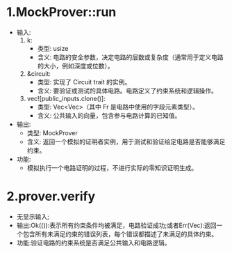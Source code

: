 # 1.MockProver::run
- 输入:
	1. k:
        - 类型: usize
        - 含义: 电路的安全参数，决定电路的层数或复杂度（通常用于定义电路的大小，例如深度或位数）。
	2.	&circuit:
        - 类型: 实现了 Circuit trait 的实例。
        - 含义: 要验证或测试的具体电路。电路定义了约束系统和逻辑操作。
	3.	vec![public_inputs.clone()]:
        - 类型: Vec<Vec<Fr>>（其中 Fr 是电路中使用的字段元素类型）。
        - 含义: 公共输入的向量，包含参与电路计算的已知值。
- 输出:
    - 类型: MockProver
    - 含义: 返回一个模拟的证明者实例，用于测试和验证给定电路是否能够满足约束。
- 功能:
    - 模拟执行一个电路证明的过程，不进行实际的零知识证明生成。
# 2.prover.verify
- 无显示输入;
- 输出:Ok(()):表示所有约束条件均被满足，电路验证成功;或者Err(Vec<ConstraintError>):返回一个包含所有未满足约束的错误列表，每个错误都描述了未满足的具体约束。
- 功能:验证电路的约束系统是否满足公共输入和电路逻辑。